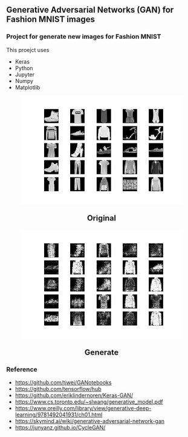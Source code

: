 ## Generative Adversarial Networks (GAN) for Fashion MNIST images

### Project for generate new images for Fashion MNIST

This proejct uses 
- Keras
- Python
- Jupyter
- Numpy
- Matplotlib

<p align="center">
    <img src="./assets/mnist_0.png">
</p>
<p style='font-size:20px;text-align:center;'>
  <b>Original</b><br>
</p>

<p align="center">
     <img src="./assets/generate_mnist_0.png">
</p>
<p  align="center" style='font-size:20px;text-align:center;'>
  <b>Generate</b><br>
</p>

### Reference
- https://github.com/tjwei/GANotebooks
- https://github.com/tensorflow/hub
- https://github.com/eriklindernoren/Keras-GAN/
- https://www.cs.toronto.edu/~slwang/generative_model.pdf
- https://www.oreilly.com/library/view/generative-deep-learning/9781492041931/ch01.html
- https://skymind.ai/wiki/generative-adversarial-network-gan
- https://junyanz.github.io/CycleGAN/
